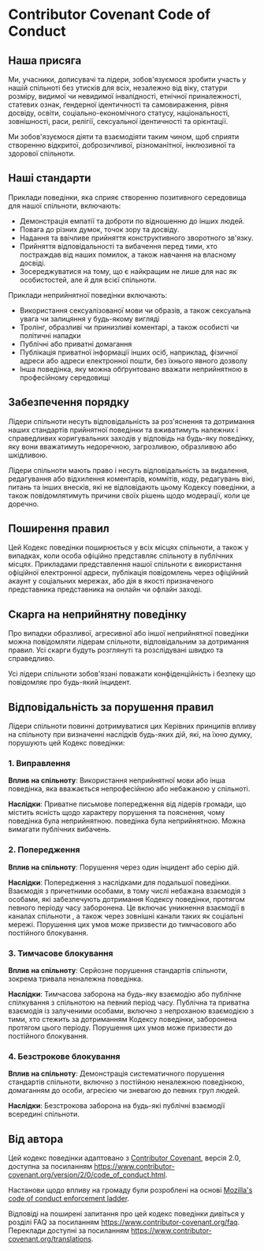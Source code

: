 # Contributor Covenant Code of Conduct

## Наша присяга

Ми, учасники, дописувачі та лідери, зобов'язуємося зробити участь у нашій
спільноті без утисків для всіх, незалежно від віку, статури
розміру, видимої чи невидимої інвалідності, етнічної приналежності, статевих ознак, ґендерної
ідентичності та самовираження, рівня досвіду, освіти, соціально-економічного статусу,
національності, зовнішності, раси, релігії, сексуальної ідентичності
та орієнтації.

Ми зобов'язуємося діяти та взаємодіяти таким чином, щоб сприяти створенню відкритої, доброзичливої,
різноманітної, інклюзивної та здорової спільноти.

## Наші стандарти
Приклади поведінки, яка сприяє створенню позитивного середовища для нашої спільноти, включають:

* Демонстрація емпатії та доброти по відношенню до інших людей.
* Повага до різних думок, точок зору та досвіду.
* Надання та ввічливе прийняття конструктивного зворотного зв'язку.
* Прийняття відповідальності та вибачення перед тими, хто постраждав від наших помилок, а також навчання на власному досвіді.
* Зосереджуватися на тому, що є найкращим не лише для нас як особистостей, але й для всієї спільноти.

Приклади неприйнятної поведінки включають:

* Використання сексуалізованої мови чи образів, а також сексуальна увага чи залицяння у будь-якому вигляді
* Тролінг, образливі чи принизливі коментарі, а також особисті чи політичні нападки
* Публічні або приватні домагання
* Публікація приватної інформації інших осіб, наприклад, фізичної адреси або адреси електронної пошти, без їхнього явного дозволу
* Інша поведінка, яку можна обґрунтовано вважати неприйнятною в професійному середовищі

## Забезпечення порядку
Лідери спільноти несуть відповідальність за роз'яснення та дотримання наших стандартів прийнятної поведінки 
та вживатимуть належних і справедливих коригувальних заходів у відповідь на будь-яку поведінку,
яку вони вважатимуть недоречною, загрозливою, образливою або шкідливою. 

Лідери спільноти мають право і несуть відповідальність за видалення, редагування або відхилення коментарів, коммітів, коду, редагувань вікі, 
питань та інших внесків, які не відповідають цьому Кодексу поведінки, 
а також повідомлятимуть причини своїх рішень щодо модерації, коли це доречно.

## Поширення правил

Цей Кодекс поведінки поширюється у всіх місцях спільноти, а також у випадках, коли
особа офіційно представляє спільноту в публічних місцях.
Прикладами представлення нашої спільноти є використання офіційної електронної адреси,
публікація повідомлень через офіційний акаунт у соціальних мережах, або дія в якості призначеного представника
представника на онлайн чи офлайн заході.

## Скарга на неприйнятну поведінку

Про випадки образливої, агресивної або іншої неприйнятної поведінки можна
повідомляти лідерам спільноти, відповідальним за дотримання правил.
Усі скарги будуть розглянуті та розслідувані швидко та справедливо.

Усі лідери спільноти зобов'язані поважати конфіденційність і безпеку
що повідомляє про будь-який інцидент.

## Відповідальність за порушення правил

Лідери спільноти повинні дотримуватися цих Керівних принципів впливу на спільноту при визначенні наслідків будь-яких дій, які, на їхню думку, порушують цей Кодекс поведінки:


### 1. Виправлення

**Вплив на спільноту**:  Використання неприйнятної мови або інша поведінка, яка вважається непрофесійною або небажаною у спільноті.

**Наслідки**: Приватне письмове попередження від лідерів громади, що містить
ясність щодо характеру порушення та пояснення, чому поведінка була неприйнятною. поведінка була неприйнятною. Можна вимагати публічних вибачень.

### 2. Попередження

**Вплив на спільноту**: Порушення через один інцидент або серію
дій.

**Наслідки**: Попередження з наслідками для подальшої поведінки.
Взаємодія з причетними особами, в тому числі небажана взаємодія з особами, які забезпечують дотримання Кодексу поведінки, протягом певного періоду часу заборонена. 
Це включає уникнення взаємодії в каналах спільноти , а також через зовнішні канали таких як соціальні мережі. 
Порушення цих умов може призвести до тимчасового або постійного блокування.

### 3. Тимчасове блокування

**Вплив на спільноту**: Серйозне порушення стандартів спільноти, зокрема
тривала неналежна поведінка.

**Наслідки**: Тимчасова заборона на будь-яку взаємодію або публічне
спілкування з спільнотою на певний період часу. 
Публічна та приватна взаємодія із залученими особами, включно з непроханою взаємодією з тими, хто стежить за дотриманням Кодексу поведінки, заборонена протягом цього періоду.
Порушення цих умов може призвести до постійного блокування.

### 4. Безстрокове блокування

**Вплив на спільноту**: Демонстрація систематичного порушення стандартів спільноти, включно з постійною неналежною поведінкою, домаганням до
особи, агресією чи зневагою до певних груп людей.

**Наслідки**: Безстрокова заборона на будь-які публічні взаємодії всередині спільноти. 

## Від автора

Цей кодекс поведінки адаптовано з [Contributor Covenant][homepage],
версія 2.0, доступна за посиланням
https://www.contributor-covenant.org/version/2/0/code_of_conduct.html.

Настанови щодо впливу на громаду були розроблені на основі [Mozilla's code of conduct
enforcement ladder](https://github.com/mozilla/diversity).

[homepage]: https://www.contributor-covenant.org

Відповіді на поширені запитання про цей кодекс поведінки дивіться у розділі FAQ за посиланням
https://www.contributor-covenant.org/faq. Переклади доступні за посиланням
https://www.contributor-covenant.org/translations.
